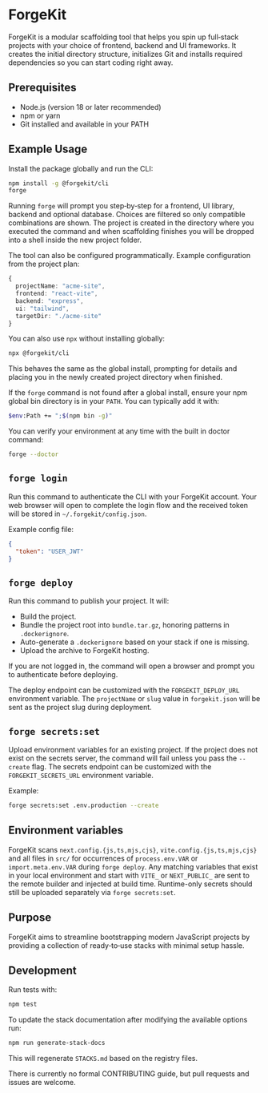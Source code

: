 # ForgeKit

ForgeKit is a modular scaffolding tool that helps you spin up full‑stack projects with your choice of frontend, backend and UI frameworks. It creates the initial directory structure, initializes Git and installs required dependencies so you can start coding right away.

## Prerequisites

- Node.js (version 18 or later recommended)
- npm or yarn
- Git installed and available in your PATH

## Example Usage

Install the package globally and run the CLI:

```bash
npm install -g @forgekit/cli
forge
```

Running `forge` will prompt you step‑by‑step for a frontend, UI library, backend
and optional database. Choices are filtered so only compatible combinations are
shown. The project is created in the directory where you executed the command
and when scaffolding finishes you will be dropped into a shell inside the new
project folder.

The tool can also be configured programmatically. Example configuration from the project plan:

```ts
{
  projectName: "acme-site",
  frontend: "react-vite",
  backend: "express",
  ui: "tailwind",
  targetDir: "./acme-site"
}
```

You can also use `npx` without installing globally:

```bash
npx @forgekit/cli
```
This behaves the same as the global install, prompting for details and placing
you in the newly created project directory when finished.

If the `forge` command is not found after a global install, ensure your npm
global bin directory is in your `PATH`.
You can typically add it with:

```bash
$env:Path += ";$(npm bin -g)"
```

You can verify your environment at any time with the built in doctor command:

```bash
forge --doctor
```

## `forge login`

Run this command to authenticate the CLI with your ForgeKit account. Your web
browser will open to complete the login flow and the received token will be
stored in `~/.forgekit/config.json`.

Example config file:

```json
{
  "token": "USER_JWT"
}
```

## `forge deploy`

Run this command to publish your project. It will:

- Build the project.
- Bundle the project root into `bundle.tar.gz`, honoring patterns in `.dockerignore`.
- Auto-generate a `.dockerignore` based on your stack if one is missing.
- Upload the archive to ForgeKit hosting.

If you are not logged in, the command will open a browser and prompt you to
authenticate before deploying.

The deploy endpoint can be customized with the `FORGEKIT_DEPLOY_URL` environment variable.
The `projectName` or `slug` value in `forgekit.json` will be sent as the project slug during deployment.

## `forge secrets:set`

Upload environment variables for an existing project.
If the project does not exist on the secrets server, the command will fail
unless you pass the `--create` flag. The secrets endpoint can be customized
with the `FORGEKIT_SECRETS_URL` environment variable.

Example:

```bash
forge secrets:set .env.production --create
```

## Environment variables

ForgeKit scans `next.config.{js,ts,mjs,cjs}`, `vite.config.{js,ts,mjs,cjs}` and all files in `src/` for
occurrences of `process.env.VAR` or `import.meta.env.VAR` during `forge deploy`.
Any matching variables that exist in your local environment and start with
`VITE_` or `NEXT_PUBLIC_` are sent to the remote builder and injected at build
time. Runtime-only secrets should still be uploaded separately via
`forge secrets:set`.

## Purpose

ForgeKit aims to streamline bootstrapping modern JavaScript projects by providing a collection of ready‑to‑use stacks with minimal setup hassle.


## Development

Run tests with:

```bash
npm test
```

To update the stack documentation after modifying the available options run:


```bash
npm run generate-stack-docs
```

This will regenerate `STACKS.md` based on the registry files.

There is currently no formal CONTRIBUTING guide, but pull requests and issues are welcome.


